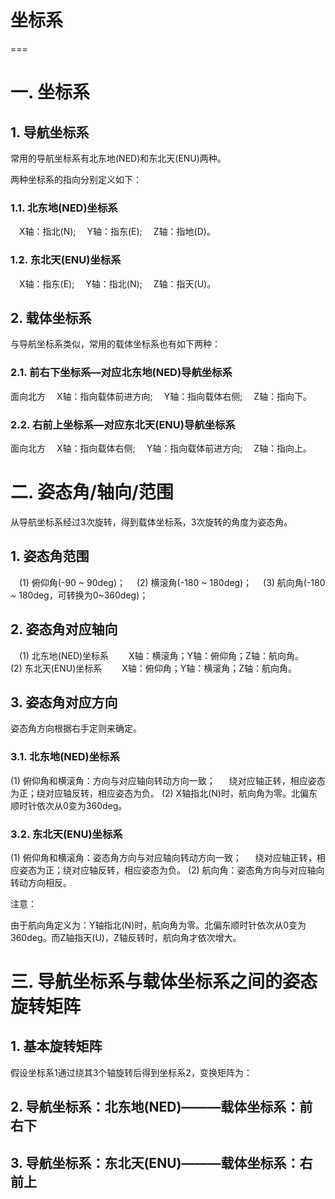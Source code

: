 # 坐标系
===

# 一. 坐标系
## 1. 导航坐标系
常用的导航坐标系有北东地(NED)和东北天(ENU)两种。

两种坐标系的指向分别定义如下：

### 1.1. 北东地(NED)坐标系
 X轴：指北(N);
 Y轴：指东(E);
 Z轴：指地(D)。

### 1.2. 东北天(ENU)坐标系
 X轴：指东(E);
 Y轴：指北(N);
 Z轴：指天(U)。

## 2. 载体坐标系
与导航坐标系类似，常用的载体坐标系也有如下两种：

### 2.1. 前右下坐标系—对应北东地(NED)导航坐标系
 面向北方
 X轴：指向载体前进方向;
 Y轴：指向载体右侧;
 Z轴：指向下。

### 2.2. 右前上坐标系—对应东北天(ENU)导航坐标系
 面向北方
 X轴：指向载体右侧;
 Y轴：指向载体前进方向;
 Z轴：指向上。

# 二. 姿态角/轴向/范围
从导航坐标系经过3次旋转，得到载体坐标系，3次旋转的角度为姿态角。

## 1. 姿态角范围
 (1) 俯仰角(-90 ~ 90deg)；
 (2) 横滚角(-180 ~ 180deg)；
 (3) 航向角(-180 ~ 180deg，可转换为0~360deg)；

## 2. 姿态角对应轴向
 (1) 北东地(NED)坐标系
  X轴：横滚角；Y轴：俯仰角；Z轴：航向角。
 (2) 东北天(ENU)坐标系
  X轴：俯仰角；Y轴：横滚角；Z轴：航向角。

## 3. 姿态角对应方向
姿态角方向根据右手定则来确定。

### 3.1. 北东地(NED)坐标系
(1) 俯仰角和横滚角：方向与对应轴向转动方向一致；
  绕对应轴正转，相应姿态为正；绕对应轴反转，相应姿态为负。
(2) X轴指北(N)时，航向角为零。北偏东顺时针依次从0变为360deg。

### 3.2. 东北天(ENU)坐标系
(1) 俯仰角和横滚角：姿态角方向与对应轴向转动方向一致；
  绕对应轴正转，相应姿态为正；绕对应轴反转，相应姿态为负。
(2) 航向角：姿态角方向与对应轴向转动方向相反。

注意：

由于航向角定义为：Y轴指北(N)时，航向角为零。北偏东顺时针依次从0变为360deg。而Z轴指天(U)，Z轴反转时，航向角才依次增大。

# 三. 导航坐标系与载体坐标系之间的姿态旋转矩阵
## 1. 基本旋转矩阵
假设坐标系1通过绕其3个轴旋转后得到坐标系2，变换矩阵为：


## 2. 导航坐标系：北东地(NED)———载体坐标系：前右下


## 3. 导航坐标系：东北天(ENU)———载体坐标系：右前上

